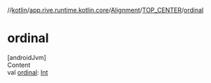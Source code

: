 //[kotlin](../../../../index.md)/[app.rive.runtime.kotlin.core](../../index.md)/[Alignment](../index.md)/[TOP_CENTER](index.md)/[ordinal](ordinal.md)



# ordinal  
[androidJvm]  
Content  
val [ordinal](ordinal.md): [Int](https://kotlinlang.org/api/latest/jvm/stdlib/kotlin/-int/index.html)  



